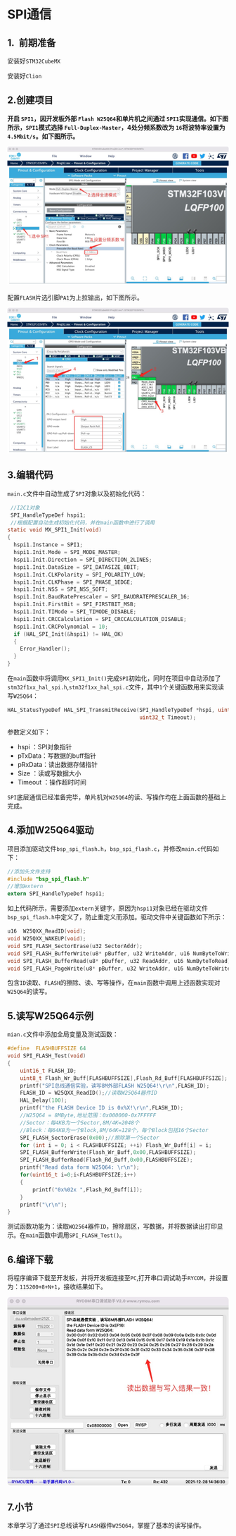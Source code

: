 # SPI通信

## 1.  前期准备

安装好`STM32CubeMX`

安装好`Clion`

## 2.创建项目

**开启 `SPI1`，因开发板外部 `Flash W25Q64`和单片机之间通过 `SPI1`实现通信。如下图所示，`SPI1`模式选择 `Full-Duplex-Master`，4处分频系数改为 `16`将波特率设置为 `4.5Mbit/s`。如下图所示。**

![](PIC/spi.jpg)

配置`FLASH`片选引脚`PA1`为上拉输出，如下图所示。

![](PIC/falshcs.jpg)

## 3.编辑代码

`main.c`文件中自动生成了`SPI`对象以及初始化代码：

```c
 //I2C1对象
 SPI_HandleTypeDef hspi1;
 //根据配置自动生成初始化代码，并在main函数中进行了调用
static void MX_SPI1_Init(void)
{
  hspi1.Instance = SPI1;
  hspi1.Init.Mode = SPI_MODE_MASTER;
  hspi1.Init.Direction = SPI_DIRECTION_2LINES;
  hspi1.Init.DataSize = SPI_DATASIZE_8BIT;
  hspi1.Init.CLKPolarity = SPI_POLARITY_LOW;
  hspi1.Init.CLKPhase = SPI_PHASE_1EDGE;
  hspi1.Init.NSS = SPI_NSS_SOFT;
  hspi1.Init.BaudRatePrescaler = SPI_BAUDRATEPRESCALER_16;
  hspi1.Init.FirstBit = SPI_FIRSTBIT_MSB;
  hspi1.Init.TIMode = SPI_TIMODE_DISABLE;
  hspi1.Init.CRCCalculation = SPI_CRCCALCULATION_DISABLE;
  hspi1.Init.CRCPolynomial = 10;
  if (HAL_SPI_Init(&hspi1) != HAL_OK)
  {
    Error_Handler();
  }
}
```

在`main`函数中将调用`MX_SPI1_Init()`完成`SPI`初始化，同时在项目中自动添加了`stm32f1xx_hal_spi.h`,`stm32f1xx_hal_spi.c`文件，其中`1`个关键函数用来实现读写`W25Q64`：

```c
HAL_StatusTypeDef HAL_SPI_TransmitReceive(SPI_HandleTypeDef *hspi, uint8_t *pTxData, uint8_t *pRxData, uint16_t Size,
                                          uint32_t Timeout);
```

参数定义如下：

* hspi ：SPI对象指针 
* pTxData：写数据的buff指针
* pRxData：读出数据存储指针
* Size ：读或写数据大小 
* Timeout ：操作超时时间

`SPI`底层通信已经准备完毕，单片机对`W25Q64`的读、写操作均在上面函数的基础上完成。

## 4.添加W25Q64驱动

项目添加驱动文件`bsp_spi_flash.h`，`bsp_spi_flash.c`，并修改`main.c`代码如下：

```c
//添加头文件支持
#include "bsp_spi_flash.h"
//增加extern
extern SPI_HandleTypeDef hspi1;
```

如上代码所示，需要添加`extern`关键字，原因为`hspi1`对象已经在驱动文件`bsp_spi_flash.h`中定义了，防止重定义而添加。驱动文件中关键函数如下所示：

```c
u16  W25QXX_ReadID(void); 
void W25QXX_WAKEUP(void);                
void SPI_FLASH_SectorErase(u32 SectorAddr);
void SPI_FLASH_BufferWrite(u8* pBuffer, u32 WriteAddr, u16 NumByteToWrite);
void SPI_FLASH_BufferRead(u8* pBuffer, u32 ReadAddr, u16 NumByteToRead);
void SPI_FLASH_PageWrite(u8* pBuffer, u32 WriteAddr, u16 NumByteToWrite);
```

包含`ID`读取、`FLASH`的擦除、读、写等操作，在`main`函数中调用上述函数实现对`W25Q64`的读写。

## 5.读写W25Q64示例

`mian.c`文件中添加全局变量及测试函数：

```c
#define  FLASHBUFFSIZE 64
void SPI_FLASH_Test(void)
{
    uint16_t FLASH_ID;
    uint8_t Flash_Wr_Buff[FLASHBUFFSIZE],Flash_Rd_Buff[FLASHBUFFSIZE];
    printf("SPI总线通信实验，读写8M外部FLASH W25Q64!\r\n",FLASH_ID);
    FLASH_ID = W25QXX_ReadID();//读取W25Q64器件ID
    HAL_Delay(100);
    printf("the FLASH Device ID is 0x%X!\r\n",FLASH_ID);
    //W25Q64 = 8MByte,地址范围：0x000000-0x7FFFFF
    //Sector：每4KB为一个Sector,8M/4K=2048个
    //Block：每64KB为一个Block,8M/64K=128个，每个Block包括16个Sector
    SPI_FLASH_SectorErase(0x00);//擦除第一个Sector
    for (int i = 0; i < FLASHBUFFSIZE; ++i) Flash_Wr_Buff[i] = i;
    SPI_FLASH_BufferWrite(Flash_Wr_Buff,0x00,FLASHBUFFSIZE);
    SPI_FLASH_BufferRead(Flash_Rd_Buff,0x00,FLASHBUFFSIZE);
    printf("Read data form W25Q64: \r\n");
    for(uint16_t i=0;i<FLASHBUFFSIZE;i++)
    {
        printf("0x%02x ",Flash_Rd_Buff[i]);
    }
    printf("\r\n");
}
```

测试函数功能为：读取`WQ2564`器件`ID`，擦除扇区，写数据，并将数据读出打印显示。在`main`函数中调用`SPI_FLASH_Test()`。

## 6.编译下载

将程序编译下载至开发板，并将开发板连接至`PC`,打开串口调试助手`RYCOM`，并设置为：`115200+8+N+1`，接收结果如下。

![](PIC/SPIshow.jpg)

## 7.小节

本章学习了通过`SPI`总线读写`FLASH`器件`W25Q64`，掌握了基本的读写操作。

